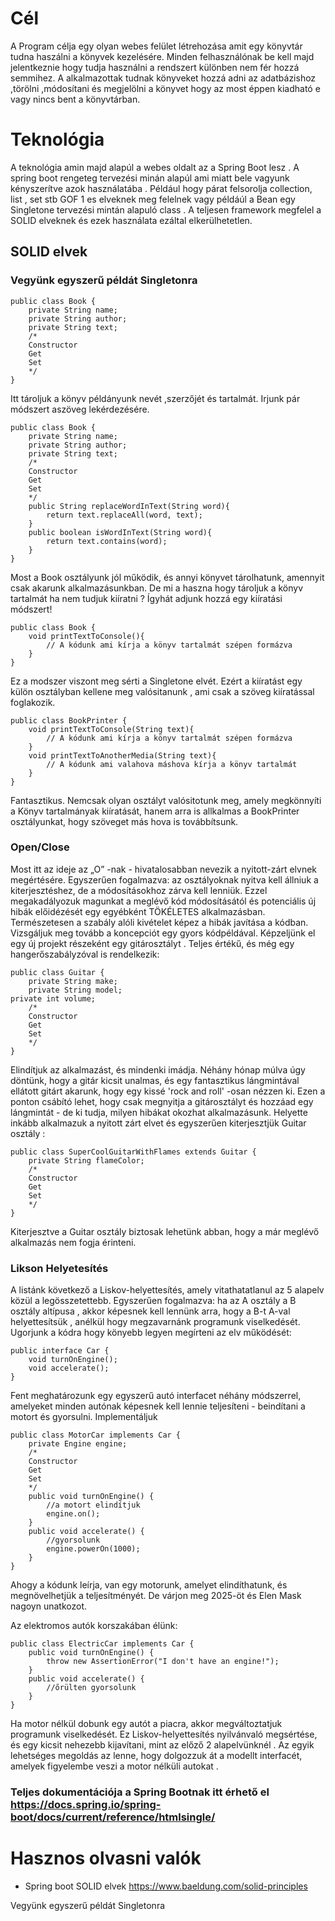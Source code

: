 # Cél
A Program célja egy olyan webes felület létrehozása amit egy könyvtár tudna haszálni a könyvek kezelésére. Minden felhasználónak be kell majd jelentkeznie hogy tudja használni a rendszert különben nem fér hozzá semmihez. A alkalmazottak tudnak könyveket hozzá adni az adatbázishoz ,törölni ,módosítani és megjelölni a könyvet hogy az most éppen kiadható e vagy nincs bent a könyvtárban. 

# Teknológia 
A teknológia amin majd alapúl a webes oldalt az a Spring Boot lesz . A spring boot rengeteg tervezési minán alapúl ami miatt bele vagyunk kényszerítve azok használatába . Például hogy párat felsorolja collection, list , set stb GOF 1 es elveknek meg felelnek vagy példáúl a Bean egy Singletone tervezési mintán alapuló class . A teljesen framework megfelel a SOLID elveknek és ezek használata ezáltal elkerülhetetlen. 

## SOLID elvek 

### Vegyünk egyszerű példát Singletonra 
	public class Book {
    	private String name;
    	private String author;
    	private String text;
		/*
		Constructor
		Get
		Set
		*/
	}
Itt tároljuk a könyv példányunk nevét ,szerzőjét és tartalmát.
Irjunk pár módszert  aszöveg lekérdezésére.

	public class Book {
    	private String name;
    	private String author;
    	private String text;
		/*
		Constructor
		Get
		Set
		*/
    	public String replaceWordInText(String word){
        	return text.replaceAll(word, text);
    	}
    	public boolean isWordInText(String word){
        	return text.contains(word);
    	}
	}
Most a Book  osztályunk jól működik, és annyi könyvet tárolhatunk, amennyit csak akarunk alkalmazásunkban. 
De mi a haszna hogy tároljuk a könyv tartalmát ha nem tudjuk kiíratni ?
Ígyhát adjunk hozzá egy kiíratási módszert!

	public class Book {
    	void printTextToConsole(){
        	// A kódunk ami kírja a könyv tartalmát szépen formázva
    	}
	}
Ez a modszer viszont meg sérti a Singletone elvét. Ezért a kiíratást egy külön osztályban kellene meg valósitanunk , ami csak a szöveg kiíratással foglakozik.

	public class BookPrinter {
    	void printTextToConsole(String text){
        	// A kódunk ami kírja a könyv tartalmát szépen formázva
    	}
    	void printTextToAnotherMedia(String text){
    		// A kódunk ami valahova máshova kírja a könyv tartalmát 
    	}
	}
Fantasztikus. Nemcsak olyan osztályt valósitotunk meg, amely megkönnyíti a  Könyv tartalmányak kiíratását, hanem arra is allkalmas a  BookPrinter  osztályunkat, hogy szöveget más hova is továbbítsunk.

### Open/Close

Most itt az ideje az „O” -nak - hivatalosabban nevezik a nyitott-zárt elvnek megértésére. Egyszerűen fogalmazva: az osztályoknak nyitva kell állniuk a kiterjesztéshez, de a módosításokhoz zárva kell lenniük. Ezzel megakadályozuk magunkat a meglévő kód módosításától és potenciális új hibák előidézését egy egyébként TÖKÉLETES alkalmazásban.
Természetesen a szabály alóli kivételet képez a hibák javítása a kódban.
Vizsgáljuk meg tovább a koncepciót egy gyors kódpéldával. Képzeljünk el egy új projekt részeként egy  gitárosztályt  .
Teljes értékű, és még egy hangerőszabályzóval is rendelkezik:

	public class Guitar {
		private String make;
		private String model;
	private int volume;
    	/*
		Constructor
		Get
		Set
		*/
	}
Elindítjuk az alkalmazást, és mindenki imádja. Néhány hónap múlva úgy döntünk, hogy a  gitár  kicsit unalmas, és egy fantasztikus lángmintával ellátott gitárt akarunk, hogy egy kissé 'rock and roll' -osan nézzen ki.
Ezen a ponton csábító lehet, hogy csak megnyitja a  gitárosztályt  és hozzáad egy lángmintát - de ki tudja, milyen hibákat okozhat alkalmazásunk.
Helyette inkább alkalmazuk a nyitott zárt elvet és egyszerűen kiterjesztjük  Guitar  osztály :

	public class SuperCoolGuitarWithFlames extends Guitar {
    	private String flameColor;
   		/*
		Constructor
		Get
		Set
		*/
	}
Kiterjesztve a  Guitar  osztály biztosak lehetünk abban, hogy a már meglévő alkalmazás nem fogja érinteni.


### Likson Helyetesítés
A listánk következő a Liskov-helyettesítés, amely vitathatatlanul az 5 alapelv közül a legösszetettebb. Egyszerűen fogalmazva: ha az A osztály a B osztály altípusa , akkor képesnek kell lennünk arra, hogy a B-t A-val helyettesítsük  ,  anélkül hogy megzavarnánk programunk viselkedését.
Ugorjunk a kódra hogy könyebb legyen megírteni az elv működését:

	public interface Car {
    	void turnOnEngine();
    	void accelerate();
	}
Fent meghatározunk egy egyszerű  autó  interfacet néhány módszerrel, amelyeket minden autónak képesnek kell lennie teljesíteni - beindítani a motort és gyorsulni.
Implementáljuk 

	public class MotorCar implements Car { 
    	private Engine engine; 
    	/*
		Constructor
		Get
		Set
		*/
    	public void turnOnEngine() {
        	//a motort elindítjuk
        	engine.on();
    	}
    	public void accelerate() {
        	//gyorsolunk
        	engine.powerOn(1000);
    	}
	}
Ahogy a kódunk leírja, van egy motorunk, amelyet elindíthatunk, és megnövelhetjük a teljesítményét. De várjon meg 2025-öt és Elen Mask nagoyn unatkozot.

Az elektromos autók korszakában élünk:

	public class ElectricCar implements Car { 
    	public void turnOnEngine() {
        	throw new AssertionError("I don't have an engine!");
    	}
    	public void accelerate() {
       		//őrülten gyorsolunk
    	}
	}
Ha motor nélkül dobunk egy autót a piacra, akkor megváltoztatjuk programunk viselkedését. Ez Liskov-helyettesítés nyilvánvaló megsértése, és egy kicsit nehezebb kijavítani, mint az előző 2 alapelvünknél .
Az egyik lehetséges megoldás az lenne, hogy dolgozzuk át a modellt interfacét, amelyek figyelembe veszi a motor nélküli autokat .

### Teljes dokumentációja a Spring Bootnak itt érhető el https://docs.spring.io/spring-boot/docs/current/reference/htmlsingle/
# Hasznos olvasni valók
- Spring boot SOLID elvek https://www.baeldung.com/solid-principles

Vegyünk egyszerű példát Singletonra 


